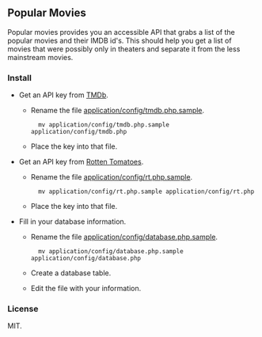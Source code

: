 ## Popular Movies

Popular movies provides you an accessible API that grabs a list of the popular movies and their IMDB id's. This should help you get a list of movies that were possibly only in theaters and separate it from the less mainstream movies.

### Install

* Get an API key from [TMDb](https://www.themoviedb.org/account/sluzorz/api-details).
    
    * Rename the file [application/config/tmdb.php.sample](application/config/tmdb.php).

            mv application/config/tmdb.php.sample application/config/tmdb.php

    * Place the key into that file.

* Get an API key from [Rotten Tomatoes](http://developer.rottentomatoes.com/apps/register).

    * Rename the file [application/config/rt.php.sample](application/config/rt.php).

            mv application/config/rt.php.sample application/config/rt.php

    * Place the key into that file.

* Fill in your database information.

    * Rename the file [application/config/database.php.sample](application/config/database.php).

            mv application/config/database.php.sample application/config/database.php

    * Create a database table.

    * Edit the file with your information.

### License

MIT.

